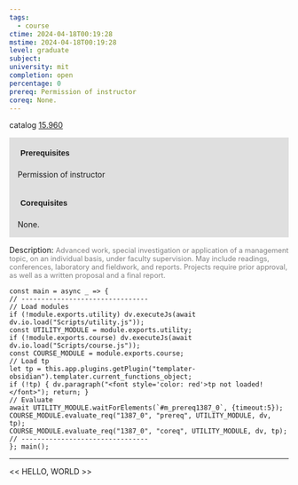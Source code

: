 ```yaml
---
tags:
  - course
ctime: 2024-04-18T00:19:28
mstime: 2024-04-18T00:19:28
level: graduate
subject: 
university: mit
completion: open
percentage: 0
prereq: Permission of instructor
coreq: None.
---
```


catalog [15.960](http://student.mit.edu/catalog/m15c.html#15.960)

<span style="display: block; padding: 15px; background-color: rgb(100, 100, 100, 0.2);"><font id="m_prereq1387_0" style="display: block; font-family: Arial, sans-serif; font-weight: bold; padding: 5px">Prerequisites</font><br><span id="prereq1387_0">Permission of instructor</span></span>
<span style="display: block; padding: 15px; background-color: rgb(100, 100, 100, 0.2);"><font id="m_coreq1387_0" style="display: block; font-family: Arial, sans-serif; font-weight: bold; padding: 5px">Corequisites</font><br><span id="coreq1387_0">None.</span></span>

<font style="">Description:</font>
<font style="color: grey; font-size: 0.8rem;">Advanced work, special investigation or application of a management topic, on an individual basis, under faculty supervision. May include readings, conferences, laboratory and fieldwork, and reports. Projects require prior approval, as well as a written proposal and a final report.</font>

```dataviewjs
const main = async _ => {
// --------------------------------
// Load modules
if (!module.exports.utility) dv.executeJs(await dv.io.load("Scripts/utility.js"));
const UTILITY_MODULE = module.exports.utility;
if (!module.exports.course) dv.executeJs(await dv.io.load("Scripts/course.js"));
const COURSE_MODULE = module.exports.course;
// Load tp
let tp = this.app.plugins.getPlugin("templater-obsidian").templater.current_functions_object;
if (!tp) { dv.paragraph("<font style='color: red'>tp not loaded!</font>"); return; }
// Evaluate
await UTILITY_MODULE.waitForElements(`#m_prereq1387_0`, {timeout:5});
COURSE_MODULE.evaluate_req("1387_0", "prereq", UTILITY_MODULE, dv, tp);
COURSE_MODULE.evaluate_req("1387_0", "coreq", UTILITY_MODULE, dv, tp);
// --------------------------------
}; main();
```

---

<< HELLO, WORLD >>
